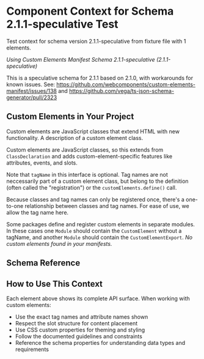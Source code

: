 # Component Context for Schema 2.1.1-speculative Test

Test context for schema version 2.1.1-speculative from fixture file with 1 elements.


*Using Custom Elements Manifest Schema 2.1.1-speculative (2.1.1-speculative)*


This is a speculative schema for 2.1.1 based on 2.1.0, with workarounds for known issues. See: https://github.com/webcomponents/custom-elements-manifest/issues/138 and https://github.com/vega/ts-json-schema-generator/pull/2323



## Custom Elements in Your Project
Custom elements are JavaScript classes that extend HTML with new functionality. A description of a custom element class.

Custom elements are JavaScript classes, so this extends from `ClassDeclaration` and adds custom-element-specific features like attributes, events, and slots.

Note that `tagName` in this interface is optional. Tag names are not neccessarily part of a custom element class, but belong to the definition (often called the &#34;registration&#34;) or the `customElements.define()` call.

Because classes and tag names can only be registered once, there&#39;s a one-to-one relationship between classes and tag names. For ease of use, we allow the tag name here.

Some packages define and register custom elements in separate modules. In these cases one `Module` should contain the `CustomElement` without a tagName, and another `Module` should contain the `CustomElementExport`.
*No custom elements found in your manifests.*

## Schema Reference

## How to Use This Context

Each element above shows its complete API surface. When working with custom elements:
- Use the exact tag names and attribute names shown
- Respect the slot structure for content placement
- Use CSS custom properties for theming and styling
- Follow the documented guidelines and constraints
- Reference the schema properties for understanding data types and requirements